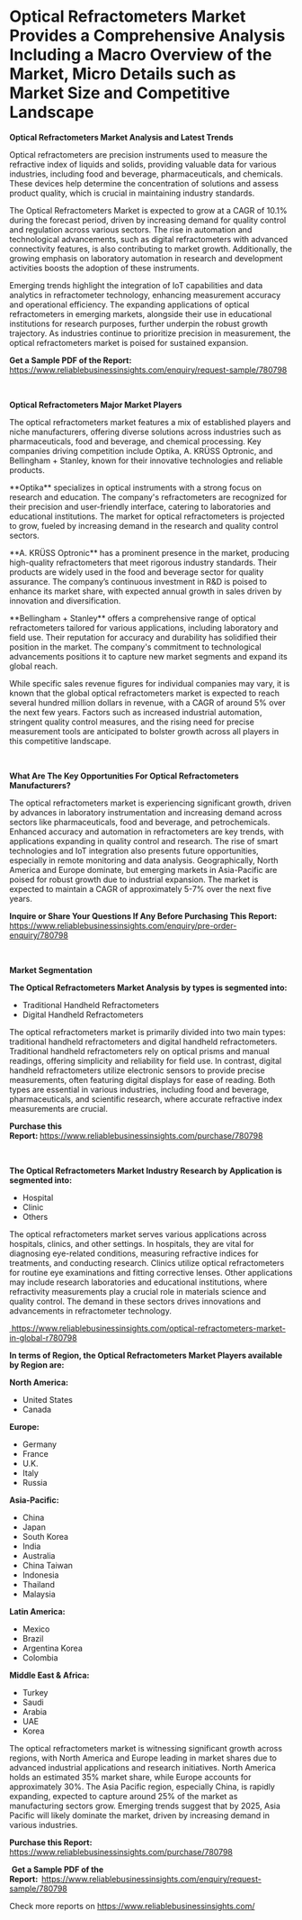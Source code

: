 <p><h1>Optical Refractometers Market Provides a Comprehensive Analysis Including a Macro Overview of the Market, Micro Details such as Market Size and Competitive Landscape</h1></p><p><strong>Optical Refractometers Market Analysis and Latest Trends</strong></p>
<p><p>Optical refractometers are precision instruments used to measure the refractive index of liquids and solids, providing valuable data for various industries, including food and beverage, pharmaceuticals, and chemicals. These devices help determine the concentration of solutions and assess product quality, which is crucial in maintaining industry standards.</p><p>The Optical Refractometers Market is expected to grow at a CAGR of 10.1% during the forecast period, driven by increasing demand for quality control and regulation across various sectors. The rise in automation and technological advancements, such as digital refractometers with advanced connectivity features, is also contributing to market growth. Additionally, the growing emphasis on laboratory automation in research and development activities boosts the adoption of these instruments.</p><p>Emerging trends highlight the integration of IoT capabilities and data analytics in refractometer technology, enhancing measurement accuracy and operational efficiency. The expanding applications of optical refractometers in emerging markets, alongside their use in educational institutions for research purposes, further underpin the robust growth trajectory. As industries continue to prioritize precision in measurement, the optical refractometers market is poised for sustained expansion.</p></p>
<p><strong>Get a Sample PDF of the Report:&nbsp;</strong> <a href="https://www.reliablebusinessinsights.com/enquiry/request-sample/780798?utm_campaign=112&utm_medium=2&utm_source=Github&utm_content=ia&utm_term=30122024&utm_id=optical-refractometers">https://www.reliablebusinessinsights.com/enquiry/request-sample/780798</a></p>
<p>&nbsp;</p>
<p><strong>Optical Refractometers Major Market Players</strong></p>
<p><p>The optical refractometers market features a mix of established players and niche manufacturers, offering diverse solutions across industries such as pharmaceuticals, food and beverage, and chemical processing. Key companies driving competition include Optika, A. KRÜSS Optronic, and Bellingham + Stanley, known for their innovative technologies and reliable products.</p><p>**Optika** specializes in optical instruments with a strong focus on research and education. The company's refractometers are recognized for their precision and user-friendly interface, catering to laboratories and educational institutions. The market for optical refractometers is projected to grow, fueled by increasing demand in the research and quality control sectors.</p><p>**A. KRÜSS Optronic** has a prominent presence in the market, producing high-quality refractometers that meet rigorous industry standards. Their products are widely used in the food and beverage sector for quality assurance. The company’s continuous investment in R&D is poised to enhance its market share, with expected annual growth in sales driven by innovation and diversification.</p><p>**Bellingham + Stanley** offers a comprehensive range of optical refractometers tailored for various applications, including laboratory and field use. Their reputation for accuracy and durability has solidified their position in the market. The company's commitment to technological advancements positions it to capture new market segments and expand its global reach.</p><p>While specific sales revenue figures for individual companies may vary, it is known that the global optical refractometers market is expected to reach several hundred million dollars in revenue, with a CAGR of around 5% over the next few years. Factors such as increased industrial automation, stringent quality control measures, and the rising need for precise measurement tools are anticipated to bolster growth across all players in this competitive landscape.</p></p>
<p>&nbsp;</p>
<p><strong>What Are The Key Opportunities For Optical Refractometers Manufacturers?</strong></p>
<p><p>The optical refractometers market is experiencing significant growth, driven by advances in laboratory instrumentation and increasing demand across sectors like pharmaceuticals, food and beverage, and petrochemicals. Enhanced accuracy and automation in refractometers are key trends, with applications expanding in quality control and research. The rise of smart technologies and IoT integration also presents future opportunities, especially in remote monitoring and data analysis. Geographically, North America and Europe dominate, but emerging markets in Asia-Pacific are poised for robust growth due to industrial expansion. The market is expected to maintain a CAGR of approximately 5-7% over the next five years.</p></p>
<p><strong>Inquire or Share Your Questions If Any Before Purchasing This Report:</strong> <a href="https://www.reliablebusinessinsights.com/enquiry/pre-order-enquiry/780798?utm_campaign=112&utm_medium=2&utm_source=Github&utm_content=ia&utm_term=30122024&utm_id=optical-refractometers">https://www.reliablebusinessinsights.com/enquiry/pre-order-enquiry/780798</a></p>
<p>&nbsp;</p>
<p><strong>Market Segmentation</strong></p>
<p><strong>The Optical Refractometers Market Analysis by types is segmented into:</strong></p>
<p><ul><li>Traditional Handheld Refractometers</li><li>Digital Handheld Refractometers</li></ul></p>
<p><p>The optical refractometers market is primarily divided into two main types: traditional handheld refractometers and digital handheld refractometers. Traditional handheld refractometers rely on optical prisms and manual readings, offering simplicity and reliability for field use. In contrast, digital handheld refractometers utilize electronic sensors to provide precise measurements, often featuring digital displays for ease of reading. Both types are essential in various industries, including food and beverage, pharmaceuticals, and scientific research, where accurate refractive index measurements are crucial.</p></p>
<p><strong>Purchase this Report:&nbsp;</strong><a href="https://www.reliablebusinessinsights.com/purchase/780798?utm_campaign=112&utm_medium=2&utm_source=Github&utm_content=ia&utm_term=30122024&utm_id=optical-refractometers">https://www.reliablebusinessinsights.com/purchase/780798</a></p>
<p>&nbsp;</p>
<p><strong>The Optical Refractometers Market Industry Research by Application is segmented into:</strong></p>
<p><ul><li>Hospital</li><li>Clinic</li><li>Others</li></ul></p>
<p><p>The optical refractometers market serves various applications across hospitals, clinics, and other settings. In hospitals, they are vital for diagnosing eye-related conditions, measuring refractive indices for treatments, and conducting research. Clinics utilize optical refractometers for routine eye examinations and fitting corrective lenses. Other applications may include research laboratories and educational institutions, where refractivity measurements play a crucial role in materials science and quality control. The demand in these sectors drives innovations and advancements in refractometer technology.</p></p>
<p><a href="https://www.reliablebusinessinsights.com/optical-refractometers-market-in-global-r780798?utm_campaign=112&utm_medium=2&utm_source=Github&utm_content=ia&utm_term=30122024&utm_id=optical-refractometers">&nbsp;https://www.reliablebusinessinsights.com/optical-refractometers-market-in-global-r780798</a></p>
<p><strong>In terms of Region, the Optical Refractometers Market Players available by Region are:</strong></p>
<p>
    <p> <strong> North America: </strong>
        <ul>
            <li>United States</li>
            <li>Canada</li>
        </ul>
        </p> 
    <p> <strong> Europe: </strong>
        <ul>
            <li>Germany</li>
            <li>France</li>
            <li>U.K.</li>
            <li>Italy</li>
            <li>Russia</li>
        </ul>
        </p> 
    <p> <strong> Asia-Pacific: </strong>
        <ul>
            <li>China</li>
            <li>Japan</li>
            <li>South Korea</li>
            <li>India</li>
            <li>Australia</li>
            <li>China Taiwan</li>
            <li>Indonesia</li>
            <li>Thailand</li>
            <li>Malaysia</li>
        </ul>
        </p> 
    <p> <strong> Latin America: </strong>
        <ul>
            <li>Mexico</li>
            <li>Brazil</li>
            <li>Argentina Korea</li>
            <li>Colombia</li>
        </ul>
        </p> 
    <p> <strong> Middle East & Africa: </strong>
        <ul>
            <li>Turkey</li>
            <li>Saudi</li>
            <li>Arabia</li>
            <li>UAE</li>
            <li>Korea</li>
        </ul>
    </p>
    </p>
<p><p>The optical refractometers market is witnessing significant growth across regions, with North America and Europe leading in market shares due to advanced industrial applications and research initiatives. North America holds an estimated 35% market share, while Europe accounts for approximately 30%. The Asia Pacific region, especially China, is rapidly expanding, expected to capture around 25% of the market as manufacturing sectors grow. Emerging trends suggest that by 2025, Asia Pacific will likely dominate the market, driven by increasing demand in various industries.</p></p>
<p><strong>Purchase this Report: </strong><a href="https://www.reliablebusinessinsights.com/purchase/780798?utm_campaign=112&utm_medium=2&utm_source=Github&utm_content=ia&utm_term=30122024&utm_id=optical-refractometers">https://www.reliablebusinessinsights.com/purchase/780798</a></p>
<p>&nbsp;<strong>Get a Sample PDF of the Report:&nbsp;&nbsp;</strong><a href="https://www.reliablebusinessinsights.com/enquiry/request-sample/780798?utm_campaign=112&utm_medium=2&utm_source=Github&utm_content=ia&utm_term=30122024&utm_id=optical-refractometers">https://www.reliablebusinessinsights.com/enquiry/request-sample/780798</a></p>
<p><strong></strong></p>
<p>Check more reports on <a href="https://www.reliablebusinessinsights.com/?utm_campaign=112&utm_medium=2&utm_source=Github&utm_content=ia&utm_term=30122024&utm_id=optical-refractometers">https://www.reliablebusinessinsights.com/</a></p>
